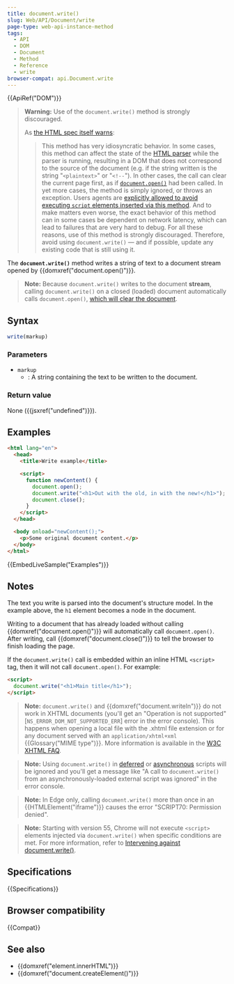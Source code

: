 ```yaml
---
title: document.write()
slug: Web/API/Document/write
page-type: web-api-instance-method
tags:
  - API
  - DOM
  - Document
  - Method
  - Reference
  - write
browser-compat: api.Document.write
---
```


{{ApiRef("DOM")}}

> **Warning:** Use of the `document.write()` method is strongly discouraged.
>
> As [the HTML spec itself warns](https://html.spec.whatwg.org/multipage/dynamic-markup-insertion.html#document.write()):
>> This method has very idiosyncratic behavior. In some cases, this method can affect the state of the [HTML parser](https://html.spec.whatwg.org/multipage/parsing.html#html-parser) while the parser is running, resulting in a DOM that does not correspond to the source of the document (e.g. if the string written is the string "`<plaintext>`" or "`<!--`"). In other cases, the call can clear the current page first, as if [`document.open()`](https://html.spec.whatwg.org/multipage/dynamic-markup-insertion.html#dom-document-open) had been called. In yet more cases, the method is simply ignored, or throws an exception. Users agents are [explicitly allowed to avoid executing `script` elements inserted via this method](https://html.spec.whatwg.org/multipage/parsing.html#document-written-scripts-intervention). And to make matters even worse, the exact behavior of this method can in some cases be dependent on network latency, which can lead to failures that are very hard to debug. For all these reasons, use of this method is strongly discouraged.
> Therefore, avoid using `document.write()` — and if possible, update any existing code that is still using it.

The **`document.write()`** method writes a string of text to a document stream opened by {{domxref("document.open()")}}.

> **Note:** Because `document.write()` writes to the document **stream**, calling `document.write()` on a closed (loaded) document automatically calls `document.open()`, [which will clear the document](/en-US/docs/Web/API/Document/open#notes).

## Syntax

```js
write(markup)
```

### Parameters

- `markup`
  - : A string containing the text to be written to the document.

### Return value

None ({{jsxref("undefined")}}).

## Examples

```html
<html lang="en">
  <head>
    <title>Write example</title>

    <script>
      function newContent() {
        document.open();
        document.write("<h1>Out with the old, in with the new!</h1>");
        document.close();
      }
    </script>
  </head>

  <body onload="newContent();">
    <p>Some original document content.</p>
  </body>
</html>
```

{{EmbedLiveSample("Examples")}}

## Notes

The text you write is parsed into the document's structure model. In the example above, the `h1` element becomes a node in the document.

Writing to a document that has already loaded without calling {{domxref("document.open()")}} will automatically call `document.open()`. After writing, call {{domxref("document.close()")}} to tell the browser to finish loading the page.

If the `document.write()` call is embedded within an inline HTML `<script>` tag, then it will not call `document.open()`. For example:

```html
<script>
  document.write("<h1>Main title</h1>");
</script>
```

> **Note:** `document.write()` and {{domxref("document.writeln")}} do not work in XHTML documents (you'll get an "Operation is not supported" \[`NS_ERROR_DOM_NOT_SUPPORTED_ERR`] error in the error console). This happens when opening a local file with the .xhtml file extension or for any document served with an `application/xhtml+xml` {{Glossary("MIME type")}}. More information is available in the [W3C XHTML FAQ](https://www.w3.org/MarkUp/2004/xhtml-faq#docwrite).

> **Note:** Using `document.write()` in [deferred](/en-US/docs/Web/HTML/Element/script#attr-defer) or [asynchronous](/en-US/docs/Web/HTML/Element/script#attr-async) scripts will be ignored and you'll get a message like "A call to `document.write()` from an asynchronously-loaded external script was ignored" in the error console.

> **Note:** In Edge only, calling `document.write()` more than once in an {{HTMLElement("iframe")}} causes the error "SCRIPT70: Permission denied".

> **Note:** Starting with version 55, Chrome will not execute `<script>` elements injected via `document.write()` when specific conditions are met. For more information, refer to [Intervening against document.write()](https://developer.chrome.com/blog/removing-document-write/).

## Specifications

{{Specifications}}

## Browser compatibility

{{Compat}}

## See also

- {{domxref("element.innerHTML")}}
- {{domxref("document.createElement()")}}
